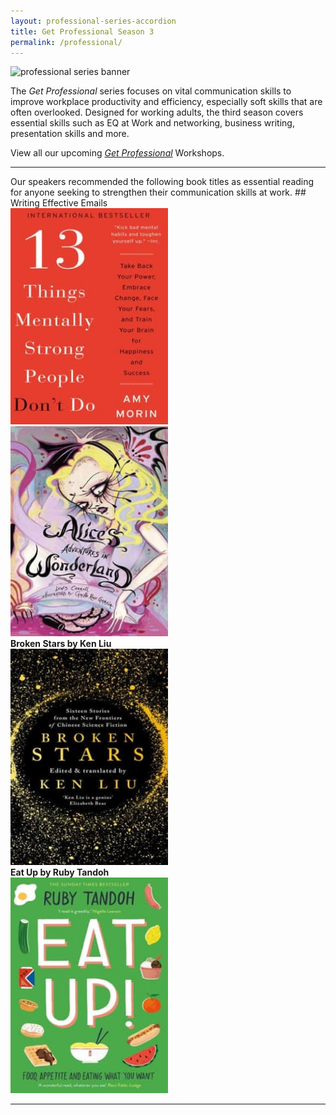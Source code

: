 ```yaml
---
layout: professional-series-accordion
title: Get Professional Season 3
permalink: /professional/
---
```


<img src="https://www.nlb.gov.sg/golibrary2/e/file/location/files/df6302fdbb506bfa01a05e6915b29a4e/banner_business.jpg" alt="professional series banner"/>

The *Get Professional* series focuses on vital communication skills to improve workplace productivity and efficiency, especially soft skills that are often overlooked. Designed for working adults, the third season covers essential skills such as EQ at Work and networking, business writing, presentation skills and more. 

View all our upcoming *[Get Professional](https://www.nlb.gov.sg/golibrary2/c/30307529/result/term/%5BProfessional%20Series%5D)* Workshops.
<hr/>
Our speakers recommended the following book titles as essential reading for anyone seeking to strengthen their communication skills at work.
## Writing Effective Emails

<div>
	<div class="row is-multiline">
		<div class="col is-half-tablet padding--bottom--lg">
			<a href="https://eresources.nlb.gov.sg/ereads/proxy?id=2e57a811-62c3-4a0a-9adc-cb77e38dcfd9">
				<img src="/images/13things.jpg" style="width:50%" alt="13 Things Mentally Strong People Don't Do">
			</a>
		</div>
		<div class="col is-half-tablet padding--bottom--lg">
			<a href="https://eresources.nlb.gov.sg/ereads/proxy?id=c280e18d-9cbd-4f5e-bee9-4c28f7aac55b" target="_blank">
				<img src="/images/alice.jpg" style="width:50%" alt="Alice's Adventures in Wonderland">
			</a>
		</div>
	</div>
	<div class="row is-multiline">
		<div class="col is-half-tablet padding--bottom--lg">
			<b>Broken Stars by Ken Liu</b><br><a href="https://eresources.nlb.gov.sg/ereads/proxy?id=68f20880-d1f5-4c34-b1f4-004820ebb1d4" target="_blank">
			<img src="/images/brokenstars.jpg" style="width:50%" alt="Broken Stars" />
			</a>
		</div>
		<div class="col is-half-tablet padding--bottom--lg">
			<b>Eat Up by Ruby Tandoh</b><br><a href="https://eresources.nlb.gov.sg/ereads/proxy?id=8e24dd4a-c17c-4e14-9fe7-20f58078cc78" target="_blank">
			<img src="/images/eatup.jpg" style="width:50%" alt="Eat Up" />
			</a>
		</div>
	</div>

<hr/>

